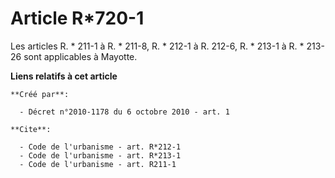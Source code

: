 # Article R*720-1

Les articles R. * 211-1 à R. * 211-8, R. * 212-1 à R. 212-6, R. * 213-1 à R. * 213-26 sont applicables à Mayotte.

**Liens relatifs à cet article**

	**Créé par**:

	  - Décret n°2010-1178 du 6 octobre 2010 - art. 1

	**Cite**:

	  - Code de l'urbanisme - art. R*212-1
	  - Code de l'urbanisme - art. R*213-1
	  - Code de l'urbanisme - art. R211-1
